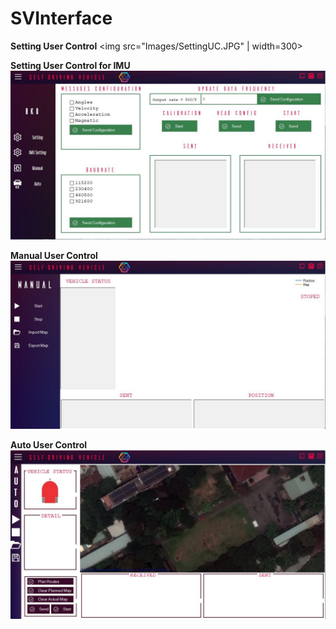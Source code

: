 # SVInterface
**Setting User Control**
<img src="Images/SettingUC.JPG" | width=300>

**Setting User Control for IMU**
<img src="Images/SettingIMUUC.JPG">

**Manual User Control**
<img src="Images/ManualUC.JPG">

**Auto User Control**
<img src="Images/AutoUC.JPG">
